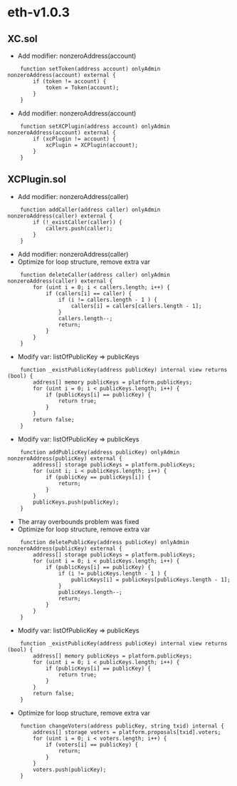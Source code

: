 # eth-v1.0.3

## XC.sol

 * Add modifier: nonzeroAddress(account)
```
    function setToken(address account) onlyAdmin nonzeroAddress(account) external {
        if (token != account) {
            token = Token(account);
        }
    }
```

 * Add modifier: nonzeroAddress(account)
```
    function setXCPlugin(address account) onlyAdmin nonzeroAddress(account) external {
        if (xcPlugin != account) {
            xcPlugin = XCPlugin(account);
        }
    }
```

## XCPlugin.sol

 * Add modifier: nonzeroAddress(caller)
```
    function addCaller(address caller) onlyAdmin nonzeroAddress(caller) external {
        if (!_existCaller(caller)) {
            callers.push(caller);
        }
    }
```

 * Add modifier: nonzeroAddress(caller)
 * Optimize for loop structure, remove extra var
```
    function deleteCaller(address caller) onlyAdmin nonzeroAddress(caller) external {
        for (uint i = 0; i < callers.length; i++) {
            if (callers[i] == caller) {
                if (i != callers.length - 1 ) {
                    callers[i] = callers[callers.length - 1];
                }
                callers.length--;
                return;
            }
        }
    }
```

 * Modify var: listOfPublicKey => publicKeys
```
    function _existPublicKey(address publicKey) internal view returns (bool) {
        address[] memory publicKeys = platform.publicKeys;
        for (uint i = 0; i < publicKeys.length; i++) {
            if (publicKeys[i] == publicKey) {
                return true;
            }
        }
        return false;
    }
```

 * Modify var: listOfPublicKey => publicKeys
```
    function addPublicKey(address publicKey) onlyAdmin nonzeroAddress(publicKey) external {
        address[] storage publicKeys = platform.publicKeys;
        for (uint i; i < publicKeys.length; i++) {
            if (publicKey == publicKeys[i]) {
                return;
            }
        }
        publicKeys.push(publicKey);
    }
```

 * The array overbounds problem was fixed
 * Optimize for loop structure, remove extra var
```
    function deletePublicKey(address publicKey) onlyAdmin nonzeroAddress(publicKey) external {
        address[] storage publicKeys = platform.publicKeys;
        for (uint i = 0; i < publicKeys.length; i++) {
            if (publicKeys[i] == publicKey) {
                if (i != publicKeys.length - 1 ) {
                    publicKeys[i] = publicKeys[publicKeys.length - 1];
                }
                publicKeys.length--;
                return;
            }
        }
    }
```

 * Modify var: listOfPublicKey => publicKeys
```
    function _existPublicKey(address publicKey) internal view returns (bool) {
        address[] memory publicKeys = platform.publicKeys;
        for (uint i = 0; i < publicKeys.length; i++) {
            if (publicKeys[i] == publicKey) {
                return true;
            }
        }
        return false;
    }
```

 * Optimize for loop structure, remove extra var
```
    function changeVoters(address publicKey, string txid) internal {
        address[] storage voters = platform.proposals[txid].voters;
        for (uint i = 0; i < voters.length; i++) {
            if (voters[i] == publicKey) {
                return;
            }
        }
        voters.push(publicKey);
    }
```